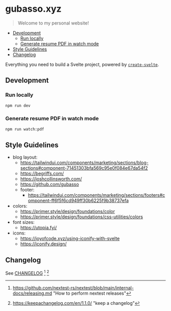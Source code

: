 # gubasso.xyz

> Welcome to my personal website!

<!-- toc -->

- [Development](#development)
  - [Run locally](#run-locally)
  - [Generate resume PDF in watch mode](#generate-resume-pdf-in-watch-mode)
- [Style Guidelines](#style-guidelines)
- [Changelog](#changelog)

<!-- tocstop -->

Everything you need to build a Svelte project, powered by [`create-svelte`](https://github.com/sveltejs/kit/tree/master/packages/create-svelte).

## Development

### Run locally

```sh
npm run dev
```

### Generate resume PDF in watch mode

```sh
npm run watch:pdf
```

## Style Guidelines

- blog layout:
  - https://tailwindui.com/components/marketing/sections/blog-sections#component-71451303bfa569c95e0f084e67da54f2
  - https://begriffs.com/
  - https://joshcollinsworth.com/
  - https://github.com/gubasso
  - footer:
    - https://tailwindui.com/components/marketing/sections/footers#component-ff6f5f6cd949ff30b6225f9b38737efa
- colors:
  - https://primer.style/design/foundations/color
  - https://primer.style/design/foundations/css-utilities/colors
- font sizes:
  - https://utopia.fyi/
- icons:
  - https://joyofcode.xyz/using-iconify-with-svelte
  - https://iconify.design/

## Changelog

See [CHANGELOG](CHANGELOG.md) [^1] [^2]

<!-- references -->

[^1]: https://github.com/nextest-rs/nextest/blob/main/internal-docs/releasing.md "How to perform nextest releases"
[^2]: https://keepachangelog.com/en/1.1.0/ "keep a changelog"
